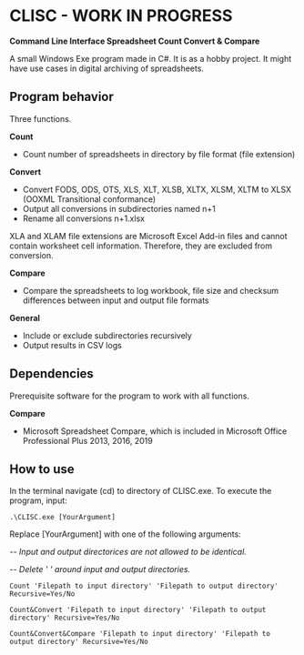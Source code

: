 # CLISC - WORK IN PROGRESS
**Command Line Interface Spreadsheet Count Convert & Compare**

A small Windows Exe program made in C#. It is as a hobby project. It might have use cases in digital archiving of spreadsheets.

## Program behavior
Three functions.

**Count**
* Count number of spreadsheets in directory by file format (file extension)

**Convert**
* Convert FODS, ODS, OTS, XLS, XLT, XLSB, XLTX, XLSM, XLTM to XLSX (OOXML Transitional conformance)
* Output all conversions in subdirectories named n+1
* Rename all conversions n+1.xlsx

XLA and XLAM file extensions are Microsoft Excel Add-in files and cannot contain worksheet cell information. Therefore, they are excluded from conversion.

**Compare**
* Compare the spreadsheets to log workbook, file size and checksum differences between input and output file formats

**General**
* Include or exclude subdirectories recursively
* Output results in CSV logs

## Dependencies
Prerequisite software for the program to work with all functions.

**Compare**
* Microsoft Spreadsheet Compare, which is included in Microsoft Office Professional Plus 2013, 2016, 2019

## How to use
In the terminal navigate (cd) to directory of CLISC.exe. To execute the program, input:

```
.\CLISC.exe [YourArgument]
```

Replace [YourArgument] with one of the following arguments:

*-- Input and output directorices are not allowed to be identical.*

*-- Delete ' ' around input and output directories.*

```
Count 'Filepath to input directory' 'Filepath to output directory' Recursive=Yes/No
```
```
Count&Convert 'Filepath to input directory' 'Filepath to output directory' Recursive=Yes/No
```
```
Count&Convert&Compare 'Filepath to input directory' 'Filepath to output directory' Recursive=Yes/No
```
